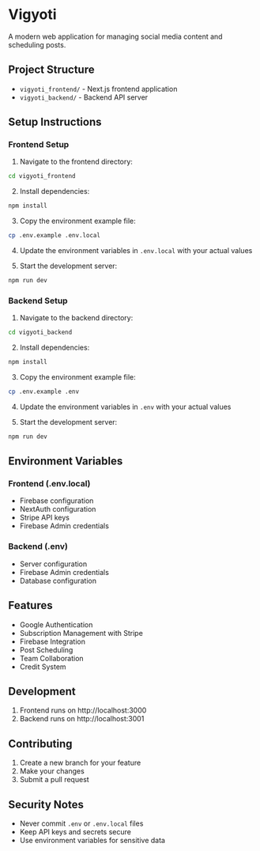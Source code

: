# Vigyoti

A modern web application for managing social media content and scheduling posts.

## Project Structure

- `vigyoti_frontend/` - Next.js frontend application
- `vigyoti_backend/` - Backend API server

## Setup Instructions

### Frontend Setup

1. Navigate to the frontend directory:
```bash
cd vigyoti_frontend
```

2. Install dependencies:
```bash
npm install
```

3. Copy the environment example file:
```bash
cp .env.example .env.local
```

4. Update the environment variables in `.env.local` with your actual values

5. Start the development server:
```bash
npm run dev
```

### Backend Setup

1. Navigate to the backend directory:
```bash
cd vigyoti_backend
```

2. Install dependencies:
```bash
npm install
```

3. Copy the environment example file:
```bash
cp .env.example .env
```

4. Update the environment variables in `.env` with your actual values

5. Start the development server:
```bash
npm run dev
```

## Environment Variables

### Frontend (.env.local)
- Firebase configuration
- NextAuth configuration
- Stripe API keys
- Firebase Admin credentials

### Backend (.env)
- Server configuration
- Firebase Admin credentials
- Database configuration

## Features

- Google Authentication
- Subscription Management with Stripe
- Firebase Integration
- Post Scheduling
- Team Collaboration
- Credit System

## Development

1. Frontend runs on http://localhost:3000
2. Backend runs on http://localhost:3001

## Contributing

1. Create a new branch for your feature
2. Make your changes
3. Submit a pull request

## Security Notes

- Never commit `.env` or `.env.local` files
- Keep API keys and secrets secure
- Use environment variables for sensitive data 